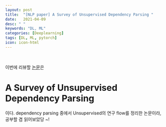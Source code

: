 ```yaml
---
layout: post
title:  "[NLP paper] A Survey of Unsupervised Dependency Parsing "
date:   2021-04-09
desc: " "
keywords: "DL, ML"
categories: [Deeplearning]
tags: [DL, ML, pytorch]
icon: icon-html
---
```


<br>

이번에 리뷰할 [논문](https://arxiv.org/abs/2010.01535)은

# A Survey of Unsupervised Dependency Parsing

이다. dependency parsing 중에서 Unsupervised의 연구 flow를 정리한 논문이라, 공부할 겸 읽어보았당 ~!



<br>
